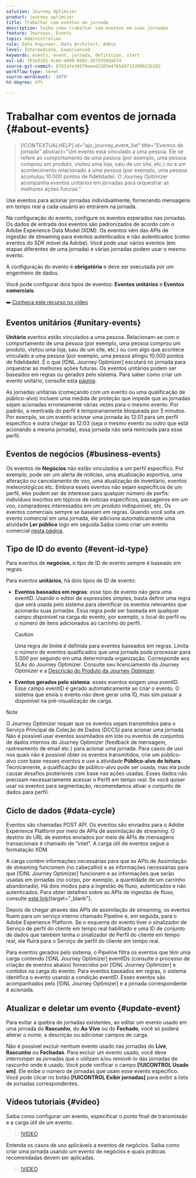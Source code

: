 ```yaml
---
solution: Journey Optimizer
product: journey optimizer
title: Trabalhar com eventos de jornada
description: Saiba como trabalhar com eventos em suas jornadas
feature: Journeys, Events
topic: Administration
role: Data Engineer, Data Architect, Admin
level: Intermediate, Experienced
keywords: events, event, jornada, definition, start
exl-id: fb3e51b5-4cbb-4949-8992-1075959da67d
source-git-commit: 8701afe345f0eeed1503e4765d4715398823b102
workflow-type: tm+mt
source-wordcount: '1079'
ht-degree: 47%

---
```


# Trabalhar com eventos de jornada {#about-events}

>[!CONTEXTUALHELP]
>id="ajo_journey_event_list"
>title="Eventos de jornada"
>abstract="Um evento está vinculado a uma pessoa. Ele se refere ao comportamento de uma pessoa (por exemplo, uma pessoa comprou um produto, visitou uma loja, saiu de um site, etc.) ou a um acontecimento relacionado a uma pessoa (por exemplo, uma pessoa acumulou 10.000 pontos de fidelidade). O Journey Optimizer acompanha eventos unitários em jornadas para orquestrar as melhores ações futuras."

Use eventos para acionar jornadas individualmente, fornecendo mensagens em tempo real a cada usuário ao entrarem na jornada.

Na configuração do evento, configure os eventos esperados nas jornadas. Os dados de entrada dos eventos são padronizados de acordo com o Adobe Experience Data Model (XDM). Os eventos vêm das APIs de ingestão de streaming para eventos autenticados e não autenticados (como eventos do SDK móvel da Adobe). Você pode usar vários eventos (em etapas diferentes de uma jornada) e várias jornadas podem usar o mesmo evento.

A configuração do evento é **obrigatória** e deve ser executada por um engenheiro de dados.

Você pode configurar dois tipos de eventos: **Eventos unitários** e **Eventos comerciais**.

➡️ [Conheça este recurso no vídeo](#video)

## Eventos unitários {#unitary-events}

**Unitário** eventos estão vinculados a uma pessoa. Relacionam-se com o comportamento de uma pessoa (por exemplo, uma pessoa comprou um produto, visitou uma loja, saiu de um site, etc.) ou com algo que acontece vinculado a uma pessoa (por exemplo, uma pessoa atingiu 10.000 pontos de fidelidade). É o que [!DNL Journey Optimizer] escutará no jornada para orquestrar as melhores ações futuras. Os eventos unitários podem ser baseados em regras ou gerados pelo sistema. Para saber como criar um evento unitário, consulte esta [página](../event/about-creating.md).

As jornadas unitárias (começando com um evento ou uma qualificação de público-alvo) incluem uma medida de proteção que impede que as jornadas sejam acionadas erroneamente várias vezes para o mesmo evento. Por padrão, a reentrada do perfil é temporariamente bloqueada por 5 minutos. Por exemplo, se um evento acionar uma jornada às 12:01 para um perfil específico e outra chegar às 12:03 (seja o mesmo evento ou outro que está acionando a mesma jornada), essa jornada não será reiniciada para esse perfil.

## Eventos de negócios {#business-events}

Os eventos de **Negócios** não estão vinculados a um perfil específico. Por exemplo, pode ser um alerta de notícias, uma atualização esportiva, uma alteração ou cancelamento de voo, uma atualização de inventário, eventos meteorológicos etc. Embora esses eventos não sejam específicos de um perfil, eles podem ser de interesse para qualquer número de perfis: indivíduos inscritos em tópicos de notícias específicos, passageiros em um voo, compradores interessados em um produto indisponível, etc. Os eventos comerciais sempre se baseiam em regras. Quando você solta um evento comercial em uma jornada, ele adiciona automaticamente uma atividade **Ler público** logo em seguida.Saiba como criar um evento comercial [nesta página](../event/about-creating-business.md).


## Tipo de ID do evento {#event-id-type}

Para eventos de **negócios**, o tipo de ID de evento sempre é baseado em regras.

Para eventos **unitários**, há dois tipos de ID de evento:

* **Eventos baseados em regras**: esse tipo de evento não gera uma eventID. Usando o editor de expressões simples, basta definir uma regra que será usada pelo sistema para identificar os eventos relevantes que acionarão suas jornadas. Essa regra pode ser baseada em qualquer campo disponível na carga do evento, por exemplo, o local do perfil ou o número de itens adicionados ao carrinho do perfil.

  >[!CAUTION]
  >
  >Uma regra de limite é definida para eventos baseados em regras. Limita o número de eventos qualificados que uma jornada pode processar para 5.000 por segundo em uma determinada organização. Corresponde aos SLAs do Journey Optimizer. Consulte seu licenciamento da Journey Optimizer e a [Descrição do Produto da Journey Optimizer](https://helpx.adobe.com/br/legal/product-descriptions/adobe-journey-optimizer.html).

* **Eventos gerados pelo sistema**: esses eventos exigem uma eventID. Esse campo eventID é gerado automaticamente ao criar o evento. O sistema que envia o evento não deve gerar uma ID, mas sim passar a disponível na pré-visualização de carga.

>[!NOTE]
>
>O Journey Optimizer requer que os eventos sejam transmitidos para o Serviço Principal de Coleção de Dados (DCCS) para acionar uma jornada. Não é possível usar eventos assimilados em lote ou eventos de conjuntos de dados internos do Journey Optimizer (feedback de mensagem, rastreamento de email etc.) para acionar uma jornada. Para casos de uso nos quais não é possível obter os eventos transmitidos, crie um público-alvo com base nesses eventos e use a atividade **Público-alvo de leitura**. Tecnicamente, a qualificação de público-alvo pode ser usada, mas ela pode causar desafios posteriores com base nas ações usadas. Esses dados não precisam necessariamente acessar o Perfil em tempo real. Se você quiser usar os eventos para segmentação, recomendamos ativar o conjunto de dados para perfil.

## Ciclo de dados {#data-cycle}

Eventos são chamadas POST API. Os eventos são enviados para o Adobe Experience Platform por meio de APIs de assimilação de streaming. O destino do URL de eventos enviados por meio de APIs de mensagens transacionais é chamado de &quot;inlet&quot;. A carga útil de eventos segue a formatação XDM.

A carga contém informações necessárias para que as APIs de Assimilação de streaming funcionem (no cabeçalho) e as informações necessárias para que [!DNL Journey Optimizer] funcionem e as informações que serão usadas em jornadas (no corpo, por exemplo, a quantidade de um carrinho abandonado). Há dois modos para a ingestão de fluxo, autenticados e não autenticados. Para obter detalhes sobre as APIs de ingestão de fluxo, consulte [este link](https://experienceleague.adobe.com/docs/experience-platform/xdm/api/getting-started.html?lang=pt-BR){target="_blank"}.

Depois de chegar através das APIs de assimilação de streaming, os eventos fluem para um serviço interno chamado Pipeline e, em seguida, para o Adobe Experience Platform. Se o esquema do evento tiver o sinalizador de Serviço de perfil do cliente em tempo real habilitado e uma ID de conjunto de dados que também tenha o sinalizador de Perfil do cliente em tempo real, ele fluirá para o Serviço de perfil do cliente em tempo real.

Para eventos gerados pelo sistema, o Pipeline filtra os eventos que têm uma carga contendo [!DNL Journey Optimizer] eventIDs (consulte o processo de criação de eventos abaixo) fornecidos por [!DNL Journey Optimizer] e contidos na carga do evento. Para eventos baseados em regras, o sistema identifica o evento usando a condição eventID. Esses eventos são acompanhados pelo [!DNL Journey Optimizer] e a jornada correspondente é acionada.

## Atualizar e deletar um evento {#update-event}


Para evitar a quebra de jornadas existentes, ao editar um evento usado em uma jornada do **Rascunho**, do **Ao Vivo** ou do **Fechado**, você só poderá alterar o nome, a descrição ou adicionar campos de carga.

Não é possível excluir nenhum evento usado nas jornadas do **Live**, **Rascunho** ou **Fechadas**. Para excluir um evento usado, você deve interromper as jornadas que o utilizam e/ou removê-lo das jornadas de rascunho onde é usado. Você pode verificar o campo **[!UICONTROL Usado em]**. Ele exibe o número de jornadas que usam esse evento específico. Você pode clicar no botão **[!UICONTROL Exibir jornadas]** para exibir a lista de jornadas correspondentes.

## Vídeos tutoriais {#video}

Saiba como configurar um evento, especificar o ponto final de transmissão e a carga útil de um evento.

>[!VIDEO](https://video.tv.adobe.com/v/3431510?quality=12&captions=por_br)

Entenda os casos de uso aplicáveis a eventos de negócios. Saiba como criar uma jornada usando um evento de negócios e quais práticas recomendadas devem ser aplicadas.

>[!VIDEO](https://video.tv.adobe.com/v/3417595?quality=12&captions=por_br)
